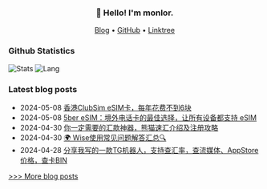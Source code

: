 
<h3 align="center">👋 Hello! I'm monlor.</h3>

<p align="center">
  <a href="https://www.monlor.com">Blog</a> •
  <a href="https://github.com/monlor">GitHub</a> •
  <a href="https://linktr.ee/monlor">Linktree</a>
</p>

### Github Statistics

![Stats](https://github-readme-stats.vercel.app/api?username=monlor&show_icons=true&layout=compact&count_private=true&hide_title=true&theme=default&)
![Lang](https://github-readme-stats.vercel.app/api/top-langs/?username=monlor&layout=compact&count_private=true&theme=default&hide=css,html,javascript)

### Latest blog posts

- 2024-05-08 [香港ClubSim eSIM卡，每年花费不到6块](https://www.monlor.com/archives/141/)
- 2024-05-08 [5ber eSIM：境外电话卡的最佳选择，让所有设备都支持 eSIM](https://www.monlor.com/archives/140/)
- 2024-04-30 [你一定需要的汇款神器，熊猫速汇介绍及注册攻略](https://www.monlor.com/archives/138/)
- 2024-04-30 [🌍 Wise使用常见问题解答汇总🔍](https://www.monlor.com/archives/137/)
- 2024-04-28 [分享我写的一款TG机器人，支持查汇率，查流媒体、AppStore价格，查卡BIN](https://www.monlor.com/archives/135/)

[>>> More blog posts](https://www.monlor.com/archive.html)
